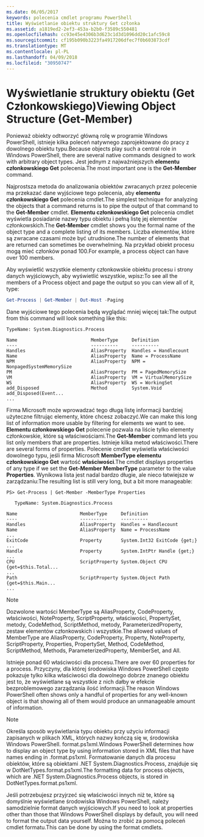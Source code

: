 ```yaml
---
ms.date: 06/05/2017
keywords: polecenia cmdlet programu PowerShell
title: Wyświetlanie obiektu struktury Get członka
ms.assetid: a1819ed2-2ef3-453a-b2b0-f3589c550481
ms.openlocfilehash: cc93e45e4306b3d623c1d3d1096dd20c1afc59c8
ms.sourcegitcommit: cf195b090b3223fa4917206dfec7f0b603873cdf
ms.translationtype: MT
ms.contentlocale: pl-PL
ms.lasthandoff: 04/09/2018
ms.locfileid: "30950747"
---
```

# <a name="viewing-object-structure-get-member"></a><span data-ttu-id="49ecb-103">Wyświetlanie struktury obiektu (Get Członkowskiego)</span><span class="sxs-lookup"><span data-stu-id="49ecb-103">Viewing Object Structure (Get-Member)</span></span>

<span data-ttu-id="49ecb-104">Ponieważ obiekty odtworzyć główną rolę w programie Windows PowerShell, istnieje kilka poleceń natywnego zaprojektowane do pracy z dowolnego obiektu typu.</span><span class="sxs-lookup"><span data-stu-id="49ecb-104">Because objects play such a central role in Windows PowerShell, there are several native commands designed to work with arbitrary object types.</span></span> <span data-ttu-id="49ecb-105">Jest jednym z najważniejszych **elementu członkowskiego Get** polecenia.</span><span class="sxs-lookup"><span data-stu-id="49ecb-105">The most important one is the **Get-Member** command.</span></span>

<span data-ttu-id="49ecb-106">Najprostsza metoda do analizowania obiektów zwracanych przez polecenie ma przekazać dane wyjściowe tego polecenia, aby **elementu członkowskiego Get** polecenia cmdlet.</span><span class="sxs-lookup"><span data-stu-id="49ecb-106">The simplest technique for analyzing the objects that a command returns is to pipe the output of that command to the **Get-Member** cmdlet.</span></span> <span data-ttu-id="49ecb-107">**Elementu członkowskiego Get** polecenia cmdlet wyświetla posiadanie nazwy typu obiektu i pełną listę jej elementów członkowskich.</span><span class="sxs-lookup"><span data-stu-id="49ecb-107">The **Get-Member** cmdlet shows you the formal name of the object type and a complete listing of its members.</span></span> <span data-ttu-id="49ecb-108">Liczba elementów, które są zwracane czasami może być utrudnione.</span><span class="sxs-lookup"><span data-stu-id="49ecb-108">The number of elements that are returned can sometimes be overwhelming.</span></span> <span data-ttu-id="49ecb-109">Na przykład obiekt procesu mogą mieć członków ponad 100.</span><span class="sxs-lookup"><span data-stu-id="49ecb-109">For example, a process object can have over 100 members.</span></span>

<span data-ttu-id="49ecb-110">Aby wyświetlić wszystkie elementy członkowskie obiektu procesu i strony danych wyjściowych, aby wyświetlić wszystkie, wpisz:</span><span class="sxs-lookup"><span data-stu-id="49ecb-110">To see all the members of a Process object and page the output so you can view all of it, type:</span></span>

```powershell
Get-Process | Get-Member | Out-Host -Paging
```

<span data-ttu-id="49ecb-111">Dane wyjściowe tego polecenia będą wyglądać mniej więcej tak:</span><span class="sxs-lookup"><span data-stu-id="49ecb-111">The output from this command will look something like this:</span></span>

```output
TypeName: System.Diagnostics.Process

Name                           MemberType     Definition
----                           ----------     ----------
Handles                        AliasProperty  Handles = Handlecount
Name                           AliasProperty  Name = ProcessName
NPM                            AliasProperty  NPM = NonpagedSystemMemorySize
PM                             AliasProperty  PM = PagedMemorySize
VM                             AliasProperty  VM = VirtualMemorySize
WS                             AliasProperty  WS = WorkingSet
add_Disposed                   Method         System.Void add_Disposed(Event...
...
```

<span data-ttu-id="49ecb-112">Firma Microsoft może wprowadzać tego długą listę informacji bardziej użyteczne filtrując elementy, które chcesz zobaczyć.</span><span class="sxs-lookup"><span data-stu-id="49ecb-112">We can make this long list of information more usable by filtering for elements we want to see.</span></span> <span data-ttu-id="49ecb-113">**Elementu członkowskiego Get** polecenie pozwala na liście tylko elementy członkowskie, które są właściwościami.</span><span class="sxs-lookup"><span data-stu-id="49ecb-113">The **Get-Member** command lets you list only members that are properties.</span></span> <span data-ttu-id="49ecb-114">Istnieje kilka metod właściwości.</span><span class="sxs-lookup"><span data-stu-id="49ecb-114">There are several forms of properties.</span></span> <span data-ttu-id="49ecb-115">Polecenie cmdlet wyświetla właściwości dowolnego typu, jeśli firma Microsoft **MemberType elementu członkowskiego Get** wartość **właściwości**.</span><span class="sxs-lookup"><span data-stu-id="49ecb-115">The cmdlet displays properties of any type if we set the **Get-Member MemberType** parameter to the value **Properties**.</span></span> <span data-ttu-id="49ecb-116">Wynikowa lista jest nadal bardzo długie, ale nieco łatwiejsze w zarządzaniu:</span><span class="sxs-lookup"><span data-stu-id="49ecb-116">The resulting list is still very long, but a bit more manageable:</span></span>

```
PS> Get-Process | Get-Member -MemberType Properties

   TypeName: System.Diagnostics.Process

Name                       MemberType     Definition
----                       ----------     ----------
Handles                    AliasProperty  Handles = Handlecount
Name                       AliasProperty  Name = ProcessName
...
ExitCode                   Property       System.Int32 ExitCode {get;}
...
Handle                     Property       System.IntPtr Handle {get;}
...
CPU                        ScriptProperty System.Object CPU {get=$this.Total...
...
Path                       ScriptProperty System.Object Path {get=$this.Main...
...
```

> [!NOTE]
> <span data-ttu-id="49ecb-117">Dozwolone wartości MemberType są AliasProperty, CodeProperty, właściwości, NoteProperty, ScriptProperty, właściwości, PropertySet, metody, CodeMethod, ScriptMethod, metody, ParameterizedProperty, zestaw elementów członkowskich i wszystkie.</span><span class="sxs-lookup"><span data-stu-id="49ecb-117">The allowed values of MemberType are AliasProperty, CodeProperty, Property, NoteProperty, ScriptProperty, Properties, PropertySet, Method, CodeMethod, ScriptMethod, Methods, ParameterizedProperty, MemberSet, and All.</span></span>

<span data-ttu-id="49ecb-118">Istnieje ponad 60 właściwości dla procesu.</span><span class="sxs-lookup"><span data-stu-id="49ecb-118">There are over 60 properties for a process.</span></span> <span data-ttu-id="49ecb-119">Przyczyny, dla której środowiska Windows PowerShell często pokazuje tylko kilka właściwości dla dowolnego dobrze znanego obiektu jest to, że wyświetlane są wszystkie z nich dałby w efekcie bezproblemowego zarządzania ilość informacji.</span><span class="sxs-lookup"><span data-stu-id="49ecb-119">The reason Windows PowerShell often shows only a handful of properties for any well-known object is that showing all of them would produce an unmanageable amount of information.</span></span>

> [!NOTE]
> <span data-ttu-id="49ecb-120">Określa sposób wyświetlania typu obiektu przy użyciu informacji zapisanych w plikach XML, których nazwy kończą się w, środowiska Windows PowerShell. format.ps1xml.</span><span class="sxs-lookup"><span data-stu-id="49ecb-120">Windows PowerShell determines how to display an object type by using information stored in XML files that have names ending in .format.ps1xml.</span></span> <span data-ttu-id="49ecb-121">Formatowanie danych dla procesu obiektów, które są obiektami .NET System.Diagnostics.Process, znajduje się w DotNetTypes.format.ps1xml.</span><span class="sxs-lookup"><span data-stu-id="49ecb-121">The formatting data for process objects, which are .NET System.Diagnostics.Process objects, is stored in DotNetTypes.format.ps1xml.</span></span>

<span data-ttu-id="49ecb-122">Jeśli potrzebujesz przyjrzeć się właściwości innych niż te, które są domyślnie wyświetlane środowiska Windows PowerShell, należy samodzielnie format danych wyjściowych.</span><span class="sxs-lookup"><span data-stu-id="49ecb-122">If you need to look at properties other than those that Windows PowerShell displays by default, you will need to format the output data yourself.</span></span> <span data-ttu-id="49ecb-123">Można to zrobić za pomocą poleceń cmdlet formatu.</span><span class="sxs-lookup"><span data-stu-id="49ecb-123">This can be done by using the format cmdlets.</span></span>